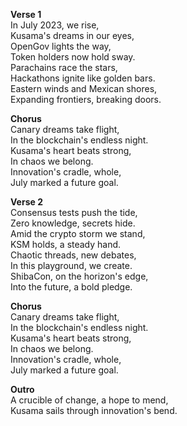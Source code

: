 **Verse 1**\
In July 2023, we rise,\
Kusama's dreams in our eyes,\
OpenGov lights the way,\
Token holders now hold sway.\
Parachains race the stars,\
Hackathons ignite like golden bars.\
Eastern winds and Mexican shores,\
Expanding frontiers, breaking doors.

**Chorus**\
Canary dreams take flight,\
In the blockchain's endless night.\
Kusama's heart beats strong,\
In chaos we belong.\
Innovation's cradle, whole,\
July marked a future goal.

**Verse 2**\
Consensus tests push the tide,\
Zero knowledge, secrets hide.\
Amid the crypto storm we stand,\
KSM holds, a steady hand.\
Chaotic threads, new debates,\
In this playground, we create.\
ShibaCon, on the horizon's edge,\
Into the future, a bold pledge.

**Chorus**\
Canary dreams take flight,\
In the blockchain's endless night.\
Kusama's heart beats strong,\
In chaos we belong.\
Innovation's cradle, whole,\
July marked a future goal.

**Outro**\
A crucible of change, a hope to mend,\
Kusama sails through innovation's bend.
